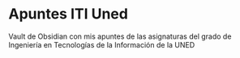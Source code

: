 # Apuntes ITI Uned
Vault de Obsidian con mis apuntes de las asignaturas del grado de Ingeniería en Tecnologías de la Información de la UNED

